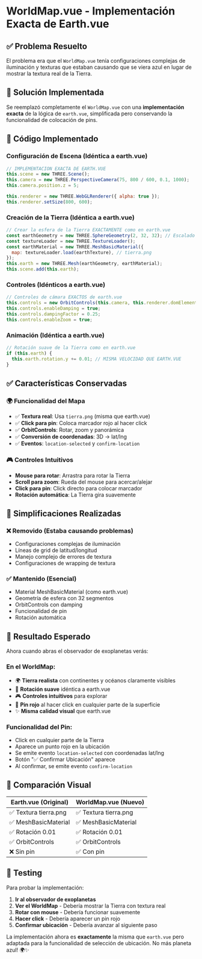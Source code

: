 # WorldMap.vue - Implementación Exacta de Earth.vue

## ✅ **Problema Resuelto**

El problema era que el `WorldMap.vue` tenía configuraciones complejas de iluminación y texturas que estaban causando que se viera azul en lugar de mostrar la textura real de la Tierra.

## 🔄 **Solución Implementada**

Se reemplazó completamente el `WorldMap.vue` con una **implementación exacta** de la lógica de `earth.vue`, simplificada pero conservando la funcionalidad de colocación de pins.

## 📝 **Código Implementado**

### **Configuración de Escena (Idéntica a earth.vue)**
```javascript
// IMPLEMENTACION EXACTA DE EARTH.VUE
this.scene = new THREE.Scene();
this.camera = new THREE.PerspectiveCamera(75, 800 / 600, 0.1, 1000);
this.camera.position.z = 5;

this.renderer = new THREE.WebGLRenderer({ alpha: true });
this.renderer.setSize(800, 600);
```

### **Creación de la Tierra (Idéntica a earth.vue)**
```javascript
// Crear la esfera de la Tierra EXACTAMENTE como en earth.vue
const earthGeometry = new THREE.SphereGeometry(2, 32, 32); // Escalado para el mapa
const textureLoader = new THREE.TextureLoader();
const earthMaterial = new THREE.MeshBasicMaterial({
  map: textureLoader.load(earthTexture), // tierra.png
});
this.earth = new THREE.Mesh(earthGeometry, earthMaterial);
this.scene.add(this.earth);
```

### **Controles (Idénticos a earth.vue)**
```javascript
// Controles de cámara EXACTOS de earth.vue
this.controls = new OrbitControls(this.camera, this.renderer.domElement);
this.controls.enableDamping = true;
this.controls.dampingFactor = 0.25;
this.controls.enableZoom = true;
```

### **Animación (Idéntica a earth.vue)**
```javascript
// Rotación suave de la Tierra como en earth.vue
if (this.earth) {
  this.earth.rotation.y += 0.01; // MISMA VELOCIDAD QUE EARTH.VUE
}
```

## ✅ **Características Conservadas**

### 🌍 **Funcionalidad del Mapa**
- ✅ **Textura real**: Usa `tierra.png` (misma que earth.vue)
- ✅ **Click para pin**: Coloca marcador rojo al hacer click
- ✅ **OrbitControls**: Rotar, zoom y panorámica
- ✅ **Conversión de coordenadas**: 3D → lat/lng
- ✅ **Eventos**: `location-selected` y `confirm-location`

### 🎮 **Controles Intuitivos**
- **Mouse para rotar**: Arrastra para rotar la Tierra
- **Scroll para zoom**: Rueda del mouse para acercar/alejar
- **Click para pin**: Click directo para colocar marcador
- **Rotación automática**: La Tierra gira suavemente

## 🔧 **Simplificaciones Realizadas**

### ❌ **Removido (Estaba causando problemas)**
- Configuraciones complejas de iluminación
- Líneas de grid de latitud/longitud
- Manejo complejo de errores de textura
- Configuraciones de wrapping de textura

### ✅ **Mantenido (Esencial)**
- Material MeshBasicMaterial (como earth.vue)
- Geometría de esfera con 32 segmentos
- OrbitControls con damping
- Funcionalidad de pin
- Rotación automática

## 🎯 **Resultado Esperado**

Ahora cuando abras el observador de exoplanetas verás:

### **En el WorldMap:**
- 🌍 **Tierra realista** con continentes y océanos claramente visibles
- 🔄 **Rotación suave** idéntica a earth.vue
- 🎮 **Controles intuitivos** para explorar
- 📍 **Pin rojo** al hacer click en cualquier parte de la superficie
- ✨ **Misma calidad visual** que earth.vue

### **Funcionalidad del Pin:**
- Click en cualquier parte de la Tierra
- Aparece un punto rojo en la ubicación
- Se emite evento `location-selected` con coordenadas lat/lng
- Botón "✅ Confirmar Ubicación" aparece
- Al confirmar, se emite evento `confirm-location`

## 📸 **Comparación Visual**

| **Earth.vue (Original)** | **WorldMap.vue (Nuevo)** |
|---------------------------|---------------------------|
| ✅ Textura tierra.png | ✅ Textura tierra.png |
| ✅ MeshBasicMaterial | ✅ MeshBasicMaterial |
| ✅ Rotación 0.01 | ✅ Rotación 0.01 |
| ✅ OrbitControls | ✅ OrbitControls |
| ❌ Sin pin | ✅ Con pin |

## 🚀 **Testing**

Para probar la implementación:

1. **Ir al observador de exoplanetas**
2. **Ver el WorldMap** - Debería mostrar la Tierra con textura real
3. **Rotar con mouse** - Debería funcionar suavemente
4. **Hacer click** - Debería aparecer un pin rojo
5. **Confirmar ubicación** - Debería avanzar al siguiente paso

La implementación ahora es **exactamente** la misma que `earth.vue` pero adaptada para la funcionalidad de selección de ubicación. No más planeta azul! 🌍✨